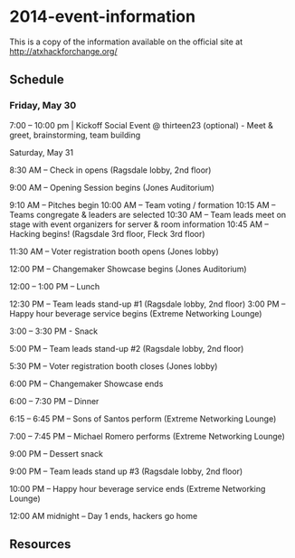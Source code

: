 2014-event-information
======================

This is a copy of the information available on the official site at http://atxhackforchange.org/

## Schedule

###  Friday, May 30



7:00 – 10:00 pm | Kickoff Social Event @ thirteen23 (optional) - Meet & greet, brainstorming, team building


Saturday, May 31

8:30 AM – Check in opens (Ragsdale lobby, 2nd floor)

9:00 AM – Opening Session begins (Jones Auditorium)

9:10 AM – Pitches begin
10:00 AM – Team voting / formation
10:15 AM – Teams congregate & leaders are selected
10:30 AM – Team leads meet on stage with event organizers for server & room information
10:45 AM – Hacking begins! (Ragsdale 3rd floor, Fleck 3rd floor)

11:30 AM – Voter registration booth opens (Jones lobby)

12:00 PM – Changemaker Showcase begins (Jones Auditorium)

12:00 – 1:00 PM – Lunch

12:30 PM – Team leads stand-up #1 (Ragsdale lobby, 2nd floor)
3:00 PM – Happy hour beverage service begins (Extreme Networking Lounge)

3:00 – 3:30 PM  - Snack

5:00 PM – Team leads stand-up #2 (Ragsdale lobby, 2nd floor)

5:30 PM – Voter registration booth closes (Jones lobby)

6:00 PM – Changemaker Showcase ends

6:00 – 7:30 PM – Dinner

6:15 – 6:45 PM – Sons of Santos perform (Extreme Networking Lounge)

7:00 – 7:45 PM – Michael Romero performs (Extreme Networking Lounge)

9:00 PM – Dessert snack

9:00 PM – Team leads stand up #3 (Ragsdale lobby, 2nd floor)

10:00 PM – Happy hour beverage service ends (Extreme Networking Lounge)

12:00 AM midnight – Day 1 ends, hackers go home


## Resources